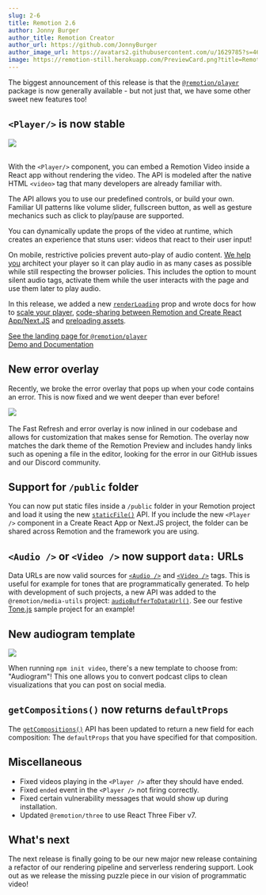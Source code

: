 ```yaml
---
slug: 2-6
title: Remotion 2.6
author: Jonny Burger
author_title: Remotion Creator
author_url: https://github.com/JonnyBurger
author_image_url: https://avatars2.githubusercontent.com/u/1629785?s=460&u=12eb94da6070d00fc924761ce06e3a428d01b7e9&v=4
image: https://remotion-still.herokuapp.com/PreviewCard.png?title=Remotion%202.6&description=@remotion/player,%20/public%20folder%20and%20a%20new%20error%20overlay
---
```


The biggest announcement of this release is that the [`@remotion/player`](/player) package is now generally available - but not just that, we have some other sweet new features too!

## `<Player/>` is now stable

<img src="/img/player-demo.jpg" /><br/>
<br/>

With the `<Player/>` component, you can embed a Remotion Video inside a React app without rendering the video. The API is modeled after the native HTML `<video>` tag that many developers are already familiar with.

The API allows you to use our predefined controls, or build your own. Familiar UI patterns like volume slider, fullscreen button, as well as gesture mechanics such as click to play/pause are supported.

You can dynamically update the props of the video at runtime, which creates an experience that stuns user: videos that react to their user input!

On mobile, restrictive policies prevent auto-play of audio content. [We help you](/docs/player/autoplay) architect your player so it can play audio in as many cases as possible while still respecting the browser policies. This includes the option to mount silent audio tags, activate them while the user interacts with the page and use them later to play audio.

In this release, we added a new [`renderLoading`](/docs/player/api#renderloading) prop and wrote docs for how to [scale your player](/docs/player/scaling), [code-sharing between Remotion and Create React App/Next.JS](/docs/player/integration) and [preloading assets](/docs/player/preloading).

[See the landing page for `@remotion/player`](/player)  
[Demo and Documentation](/docs/player)

## New error overlay

Recently, we broke the error overlay that pops up when your code contains an error. This is now fixed and we went deeper than ever before!

<img src="/img/error-overlay.png" />
<br/>
<br/>
The Fast Refresh and error overlay is now inlined in our codebase and allows for customization that makes sense for Remotion. The overlay now matches the dark theme of the Remotion Preview and includes handy links such as opening a file in the editor, looking for the error in our GitHub issues and our Discord community.

## Support for `/public` folder

You can now put static files inside a `/public` folder in your Remotion project and load it using the new [`staticFile()`](/docs/staticfile) API.
If you include the new `<Player />` component in a Create React App or Next.JS project, the folder can be shared across Remotion and the framework you are using.

## `<Audio />` or `<Video />` now support `data:` URLs

Data URLs are now valid sources for [`<Audio />`](/docs/audio) and [`<Video />`](/docs/video) tags. This is useful for example for tones that are programmatically generated. To help with development of such projects, a new API was added to the `@remotion/media-utils` project: [`audioBufferToDataUrl()`](/docs/audio-buffer-to-data-url). See our festive [Tone.js](https://github.com/remotion-dev/tone-js-example) sample project for an example!

## New audiogram template

<img src="/img/audiogram.png" />

When running `npm init video`, there's a new template to choose from: "Audiogram"! This one allows you to convert podcast clips to clean visualizations that you can post on social media.

## `getCompositions()` now returns `defaultProps`

The [`getCompositions()`](/docs/get-compositions) API has been updated to return a new field for each composition: The `defaultProps` that you have specified for that composition.

## Miscellaneous

- Fixed videos playing in the `<Player />` after they should have ended.
- Fixed `ended` event in the `<Player />` not firing correctly.
- Fixed certain vulnerability messages that would show up during installation.
- Updated `@remotion/three` to use React Three Fiber v7.

## What's next

The next release is finally going to be our new major new release containing a refactor of our rendering pipeline and serverless rendering support. Look out as we release the missing puzzle piece in our vision of programmatic video!
